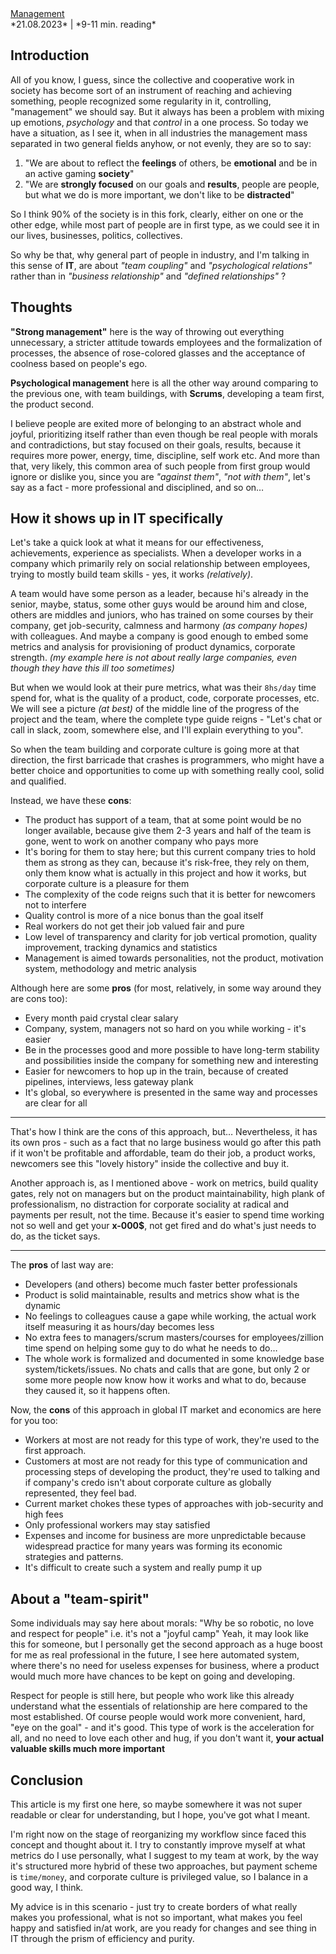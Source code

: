 <link href="/tags.css" rel="stylesheet" type="text/css"/>
<div class="tags">
    <div class='tag'>
        <a href="/tags#Management">Management</a>
    </div>
</div>
*21.08.2023* | *9-11 min. reading*

## Introduction
All of you know, I guess, since the collective and cooperative work in society has become sort of an instrument of reaching and achieving something, people recognized some regularity in it, controlling, "management" we should say.
But it always has been a problem with mixing up emotions, *psychology* and that *control* in a one process. So today we have a situation, as I see it, when in all industries the management mass separated in two general fields anyhow, or not evenly, they are so to say:

1. "We are about to reflect the **feelings** of others, be **emotional** and be in an active gaming **society**"
2. "We are **strongly focused** on our goals and **results**, people are people, but what we do is more important, we don't like to be **distracted**"

So I think 90% of the society is in this fork, clearly, either on one or the other edge, while most part of people are in first type, as we could see it in our lives, businesses, politics, collectives.

So why be that, why general part of people in industry, and I'm talking in this sense of **IT**, are about *"team coupling"* and *"psychological relations"* rather than in *"business relationship"* and *"defined relationships"* ?

## Thoughts

**"Strong management"** here is the way of throwing out everything unnecessary, a stricter attitude towards employees and the formalization of processes, the absence of rose-colored glasses and the acceptance of coolness based on people's ego.

**Psychological management** here is all the other way around comparing to the previous one, with team buildings, with **Scrums**, developing a team first, the product second.

I believe people are exited more of belonging to an abstract whole and joyful, prioritizing itself rather than even though be real people with morals and contradictions, but stay focused on their goals, results, because it requires more power, energy, time, discipline, self work etc. And more than that, very likely, this common area of such people from first group would ignore or dislike you, since you are *"against them"*, *"not with them"*, let's say as a fact - more professional and disciplined, and so on…

## How it shows up in IT specifically
Let's take a quick look at what it means for our effectiveness, achievements, experience as specialists.
When a developer works in a company which primarily rely on social relationship between employees, trying to mostly build team skills - yes, it works *(relatively)*.

A team would have some person as a leader, because hi's already in the senior, maybe, status, some other guys would be around him and close, others are middles and juniors,
who has trained on some courses by their company, get job-security, calmness and harmony *(as company hopes)* with colleagues. And maybe a company is good enough to embed some metrics and analysis for provisioning of product dynamics, corporate strength. *(my example here is not about really large companies, even though they have this ill too sometimes)*

But when we would look at their pure metrics, what was their ```8hs/day``` time spend for, what is the quality of a product, code, corporate processes, etc.
We will see a picture *(at best)* of the middle line of the progress of the project and the team, where the complete type guide reigns - "Let's chat or call in slack, zoom, somewhere else, and I'll explain everything to you".

So when the team building and corporate culture is going more at that direction, the first barricade that crashes is programmers, who might have a better choice and opportunities to come up with something really cool, solid and qualified.

Instead, we have these **cons**:

- The product has support of a team, that at some point would be no longer available, because give them 2-3 years and half of the team is gone, went to work on another company who pays more
- It's boring for them to stay here; but this current company tries to hold them as strong as they can, because it's risk-free, they rely on them, only them know what is actually in this project and how it works, but corporate culture is a pleasure for them
- The complexity of the code reigns such that it is better for newcomers not to interfere
- Quality control is more of a nice bonus than the goal itself
- Real workers do not get their job valued fair and pure
- Low level of transparency and clarity for job vertical promotion, quality improvement, tracking dynamics and statistics
- Management is aimed towards personalities, not the product, motivation system, methodology and metric analysis

Although here are some **pros** (for most, relatively, in some way around they are cons too):

- Every month paid crystal clear salary
- Company, system, managers not so hard on you while working - it's easier
- Be in the processes good and more possible to have long-term stability and possibilities inside the company for something new and interesting
- Easier for newcomers to hop up in the train, because of created pipelines, interviews, less gateway plank
- It's global, so everywhere is presented in the same way and processes are clear for all
---

That's how I think are the cons of this approach, but… Nevertheless, it has its own pros - such as a fact that no large business would go after this path if it won't be profitable and affordable, team do their job, a product works, newcomers see this "lovely history" inside the collective and buy it.

Another approach is, as I mentioned above - work on metrics, build quality gates, rely not on managers but on the product maintainability, high plank of professionalism, no distraction for corporate sociality at radical and payments per result, not the time. Because it's easier to spend time working not so well and get your **x-000$**, not get fired and do what's just needs to do, as the ticket says.

---
The **pros** of last way are:

- Developers (and others) become much faster better professionals
- Product is solid maintainable, results and metrics show what is the dynamic
- No feelings to colleagues cause a gape while working, the actual work itself measuring it as hours/day becomes less
- No extra fees to managers/scrum masters/courses for employees/zillion time spend on helping some guy to do what he needs to do…
- The whole work is formalized and documented in some knowledge base system/tickets/issues. No chats and calls that are gone, but only 2 or some more people now know how it works and what to do, because they caused it, so it happens often.

Now, the **cons** of this approach in global IT market and economics are here for you too:

- Workers at most are not ready for this type of work, they're used to the first approach.
- Customers at most are not ready for this type of communication and processing steps of developing the product, they're used to talking and if company's credo isn't about corporate culture as globally represented, they feel bad.
- Current market chokes these types of approaches with job-security and high fees
- Only professional workers may stay satisfied
- Expenses and income for business are more unpredictable because widespread practice for many years was forming its economic strategies and patterns.
- It's difficult to create such a system and really pump it up

## About a "team-spirit"

Some individuals may say here about morals: "Why be so robotic, no love and respect for people" i.e. it's not a "joyful camp"
Yeah, it may look like this for someone, but I personally get the second approach as a huge boost for me as real professional in the future, I see here automated system, where there's no need for useless expenses for business, where a product would much more have chances to be kept on going and developing.

Respect for people is still here, but people who work like this already understand what the essentials of relationship are here compared to the most established.
Of course people would work more convenient, hard, "eye on the goal" - and it's good. This type of work is the acceleration for all, and no need to love each other and hug, if you don't want it, **your actual valuable skills much more important**

## Conclusion
This article is my first one here, so maybe somewhere it was not super readable or clear for understanding, but I hope, you've got what I meant.

I'm right now on the stage of reorganizing my workflow since faced this concept and thought about it.
I try to constantly improve myself at what metrics do I use personally, what I suggest to my team at work, by the way it's structured more hybrid of these two approaches, but payment scheme is ```time/money```, and corporate culture is privileged value, so I balance in a good way, I think.

My advice is in this scenario - just try to create borders of what really makes you professional, what is not so important, what makes you feel happy and satisfied in/at work, are you ready for changes and see thing in IT through the prism of efficiency and purity.